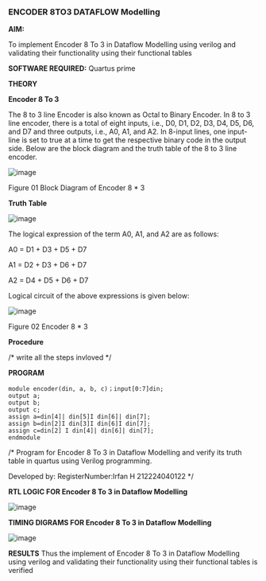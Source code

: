 ### ENCODER 8TO3 DATAFLOW Modelling

**AIM:**

To implement  Encoder 8 To 3 in Dataflow Modelling using verilog and validating their functionality using their functional tables

**SOFTWARE REQUIRED:** Quartus prime

**THEORY**

**Encoder 8 To 3**

The 8 to 3 line Encoder is also known as Octal to Binary Encoder. In 8 to 3 line encoder, there is a total of eight inputs, i.e., D0, D1, D2, D3, D4, D5, D6, and D7 and three outputs, i.e., A0, A1, and A2. In 8-input lines, one input-line is set to true at a time to get the respective binary code in the output side. Below are the block diagram and the truth table of the 8 to 3 line encoder.

![image](https://github.com/naavaneetha/ENCODER8TO3DATAFLOW/assets/154305477/0bc242c1-eb9e-4c47-afe5-30428470efc3)

Figure 01  Block Diagram of Encoder 8 * 3

**Truth Table**

![image](https://github.com/naavaneetha/ENCODER8TO3DATAFLOW/assets/154305477/35496b14-ae6e-4cd1-9abd-d6736b576575)

The logical expression of the term A0, A1, and A2 are as follows:

A0 = D1 + D3 + D5 + D7

A1 = D2 + D3 + D6 + D7

A2 = D4 + D5 + D6 + D7

Logical circuit of the above expressions is given below:

![image](https://github.com/naavaneetha/ENCODER8TO3DATAFLOW/assets/154305477/95acaee6-c873-4c75-89eb-ef09fb158053)

Figure 02  Encoder 8 * 3

**Procedure**

/* write all the steps invloved */

**PROGRAM**
~~~
module encoder(din, a, b, c)；input[0:7]din;
output a;
output b;
output c;
assign a=din[4]| din[5]I din[6]| din[7];
assign b=din[2]I din[3]I din[6]I din[7];
assign c=din[2] I din[4]| din[6]| din[7];
endmodule
~~~

/* Program for Encoder 8 To 3 in Dataflow Modelling and verify its truth table in quartus using Verilog programming. 

Developed by: RegisterNumber:Irfan H 212224040122
*/

**RTL LOGIC FOR Encoder 8 To 3 in Dataflow Modelling**

![image](https://github.com/user-attachments/assets/22730b5e-7b3d-46c1-bb09-9817cb6ba016)


**TIMING DIGRAMS FOR Encoder 8 To 3 in Dataflow Modelling**

![image](https://github.com/user-attachments/assets/7762444b-9b7c-4f2b-b0f5-469daa86054c)


**RESULTS**
Thus the implement of Encoder 8 To 3 in Dataflow Modelling using verilog and validating their functionality using their functional tables is verified



